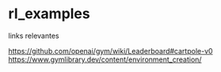 # rl_examples

links relevantes

https://github.com/openai/gym/wiki/Leaderboard#cartpole-v0
https://www.gymlibrary.dev/content/environment_creation/
